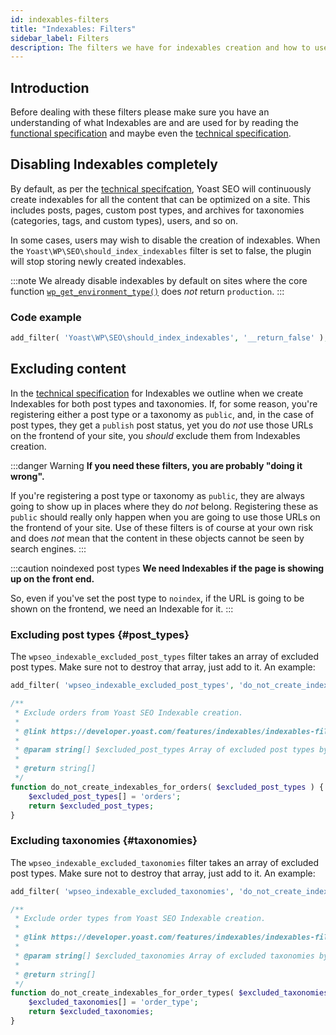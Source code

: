 ```yaml
---
id: indexables-filters
title: "Indexables: Filters"
sidebar_label: Filters
description: The filters we have for indexables creation and how to use them.
---
```


## Introduction

Before dealing with these filters please make sure you have an understanding of what Indexables are and are used for by 
reading the [functional specification](/features/indexables/functional-specification/) and maybe even the 
[technical specification](/features/indexables/technical-specification/).

## Disabling Indexables completely

By default, as per the [technical specifcation](/features/indexables/technical-specification/), Yoast SEO will continuously
create indexables for all the content that can be optimized on a site. This includes posts, pages, custom post types, and
archives for taxonomies (categories, tags, and custom types), users, and so on.

In some cases, users may wish to disable the creation of indexables. When the `Yoast\WP\SEO\should_index_indexables`
filter is set to false, the plugin will stop storing newly created indexables.

:::note
We already disable indexables by default on sites where the core function [`wp_get_environment_type()`](https://developer.wordpress.org/reference/functions/wp_get_environment_type/)
does _not_ return `production`.
:::

### Code example

```php
add_filter( 'Yoast\WP\SEO\should_index_indexables', '__return_false' );
```

## Excluding content

In the [technical specification](/features/indexables/technical-specification/) for Indexables we outline when we create Indexables for both
post types and taxonomies. If, for some reason, you're registering either a post type or a taxonomy as `public`, and, in the 
case of post types, they get a `publish` post status, yet you do _not_ use those URLs on the frontend of your site, you *should*
exclude them from Indexables creation.

:::danger Warning
**If you need these filters, you are probably "doing it wrong".**

If you're registering a post type or taxonomy as `public`, they are always going to show up in places where they do _not_ belong.
Registering these as `public` should really only happen when you are going to use those URLs on the frontend of your site. 
Use of these filters is of course at your own risk and does _not_ mean that the content in these objects cannot be seen by search engines.
:::

:::caution noindexed post types
**We need Indexables if the page is showing up on the front end.**

So, even if you've set the post type to `noindex`, if the URL is going to be shown on the frontend, we need an Indexable for it.
:::

### Excluding post types {#post_types}

The `wpseo_indexable_excluded_post_types` filter takes an array of excluded post types. Make sure not to destroy that array, 
just add to it. An example:

```php
add_filter( 'wpseo_indexable_excluded_post_types', 'do_not_create_indexables_for_orders' );

/**
 * Exclude orders from Yoast SEO Indexable creation.
 *
 * @link https://developer.yoast.com/features/indexables/indexables-filters/#post_types
 * 
 * @param string[] $excluded_post_types Array of excluded post types by name.
 * 
 * @return string[]
 */
function do_not_create_indexables_for_orders( $excluded_post_types ) {
    $excluded_post_types[] = 'orders';
    return $excluded_post_types;
}
```

### Excluding taxonomies {#taxonomies}

The `wpseo_indexable_excluded_taxonomies` filter takes an array of excluded post types. Make sure not to destroy that array,
just add to it. An example:

```php
add_filter( 'wpseo_indexable_excluded_taxonomies', 'do_not_create_indexables_for_order_types' );

/**
 * Exclude order types from Yoast SEO Indexable creation.
 *
 * @link https://developer.yoast.com/features/indexables/indexables-filters/#taxonomies
 * 
 * @param string[] $excluded_taxonomies Array of excluded taxonomies by name.
 * 
 * @return string[]
 */
function do_not_create_indexables_for_order_types( $excluded_taxonomies ) {
    $excluded_taxonomies[] = 'order_type';
    return $excluded_taxonomies;
}
```
